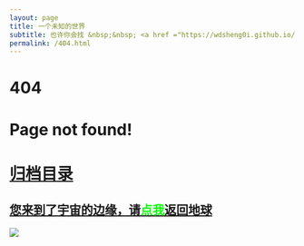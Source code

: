 ```yaml
---
layout: page
title: 一个未知的世界
subtitle: 也许你会找 &nbsp;&nbsp; <a href ="https://wdsheng0i.github.io/jvm.html">JVM</a>&nbsp;&nbsp; <a href ="https://wdsheng0i.github.io/spring-boot.html">Spring Boot</a>&nbsp;&nbsp; <a href ="https://wdsheng0i.github.io/spring-cloud.html">Spring Cloud</a>
permalink: /404.html
---
```


# 404

# Page not found! 

<h1><a href ="https://wdsheng0i.github.io/archives.html">归档目录</a></h1>

<h2><a href="https://wdsheng0i.github.io/archives.html">您来到了宇宙的边缘，请<span style="color:#00FF00">点我</span>返回地球 </a></h2>  

![](https://wdsheng0i.github.io/assets/images/404-bg.jpg)